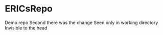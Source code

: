 # ERICsRepo
Demo repo
Second there was the change
Seen only in working directory
Invisible to the head
